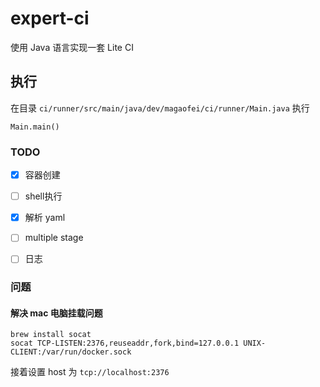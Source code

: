 # expert-ci

使用 Java 语言实现一套 Lite CI 

## 执行

在目录 `ci/runner/src/main/java/dev/magaofei/ci/runner/Main.java` 执行

`Main.main()`


### TODO

- [x] 容器创建
- [ ] shell执行
- [x] 解析 yaml
- [ ] multiple stage
- [ ] 日志


### 问题

#### 解决 mac 电脑挂载问题
```
brew install socat
socat TCP-LISTEN:2376,reuseaddr,fork,bind=127.0.0.1 UNIX-CLIENT:/var/run/docker.sock
```
接着设置 host 为 `tcp://localhost:2376`